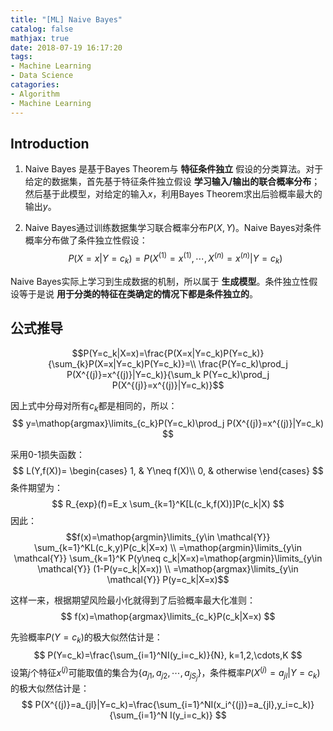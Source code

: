 ```yaml
---
title: "[ML] Naive Bayes"
catalog: false
mathjax: true
date: 2018-07-19 16:17:20
tags:
- Machine Learning
- Data Science
catagories:
- Algorithm
- Machine Learning
---
```

## Introduction
1. Naive Bayes 是基于Bayes Theorem与 __特征条件独立__ 假设的分类算法。对于给定的数据集，首先基于特征条件独立假设 __学习输入/输出的联合概率分布__；然后基于此模型，对给定的输入$x$，利用Bayes Theorem求出后验概率最大的输出$y$。

2. Naive Bayes通过训练数据集学习联合概率分布$P(X,Y)$。Naive Bayes对条件概率分布做了条件独立性假设：
$$
P(X=x|Y=c_k)=P(X^{(1)}=x^{(1)},\cdots,X^{(n)}=x^{(n)}|Y=c_k)
$$

Naive Bayes实际上学习到生成数据的机制，所以属于 __生成模型__。条件独立性假设等于是说 __用于分类的特征在类确定的情况下都是条件独立的__。

## 公式推导
$$P(Y=c_k|X=x)=\frac{P(X=x|Y=c_k)P(Y=c_k)}{\sum_{k}P(X=x|Y=c_k)P(Y=c_k)}=\\
\frac{P(Y=c_k)\prod_j P(X^{(j)}=x^{(j)}|Y=c_k)}{\sum_k P(Y=c_k)\prod_j P(X^{(j)}=x^{(j)}|Y=c_k)}$$

因上式中分母对所有$c_k$都是相同的，所以：
$$
y=\mathop{argmax}\limits_{c_k}P(Y=c_k)\prod_j P(X^{(j)}=x^{(j)}|Y=c_k)
$$

采用0-1损失函数：
$$
L(Y,f(X))=
\begin{cases}
    1, & Y\neq f(X)\\
    0, & otherwise
\end{cases}
$$
条件期望为：
$$
R_{exp}(f)=E_x \sum_{k=1}^K[L(c_k,f(X))]P(c_k|X)
$$
因此：
$$f(x)=\mathop{argmin}\limits_{y\in \mathcal{Y}} \sum_{k=1}^KL(c_k,y)P(c_k|X=x) \\
=\mathop{argmin}\limits_{y\in \mathcal{Y}} \sum_{k=1}^K P(y\neq c_k|X=x)=\mathop{argmin}\limits_{y\in \mathcal{Y}} (1-P(y=c_k|X=x)) \\
=\mathop{argmax}\limits_{y\in \mathcal{Y}} P(y=c_k|X=x)$$

这样一来，根据期望风险最小化就得到了后验概率最大化准则：
$$
f(x)=\mathop{argmax}\limits_{c_k}P(c_k|X=x)
$$

先验概率$P(Y=c_k)$的极大似然估计是：
$$
P(Y=c_k)=\frac{\sum_{i=1}^NI(y_i=c_k)}{N}, k=1,2,\cdots,K
$$
设第$j$个特征$x^{(j)}$可能取值的集合为$\{a_{j1},a_{j2},\cdots,a_{jS_j}\}$，条件概率$P(X^{(j)}=a_{jl}|Y=c_k)$的极大似然估计是：
$$
P(X^{(j)}=a_{jl}|Y=c_k)=\frac{\sum_{i=1}^NI(x_i^{(j)}=a_{jl},y_i=c_k)}{\sum_{i=1}^N I(y_i=c_k)}
$$
